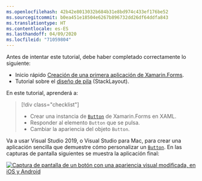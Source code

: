 ```yaml
---
ms.openlocfilehash: 42b42e8013032b684b31e8bd974c433ef176be52
ms.sourcegitcommit: b0ea451e18504e6267b896732dd26df64ddfa843
ms.translationtype: HT
ms.contentlocale: es-ES
ms.lasthandoff: 04/09/2020
ms.locfileid: "71059804"
---
```

Antes de intentar este tutorial, debe haber completado correctamente lo siguiente:

- Inicio rápido [Creación de una primera aplicación de Xamarin.Forms](~/get-started/first-app/index.md).
- Tutorial sobre el [diseño de pila](~/get-started/tutorials/stacklayout/index.yml) (StackLayout).

En este tutorial, aprenderá a:

> [!div class="checklist"]
>
> - Crear una instancia de [`Button`](xref:Xamarin.Forms.Button) de Xamarin.Forms en XAML.
> - Responder al elemento `Button` que se pulsa.
> - Cambiar la apariencia del objeto `Button`.

Va a usar Visual Studio 2019, o Visual Studio para Mac, para crear una aplicación sencilla que demuestre cómo personalizar un [`Button`](xref:Xamarin.Forms.Button). En las capturas de pantalla siguientes se muestra la aplicación final:

[![Captura de pantalla de un botón con una apariencia visual modificada, en iOS y Android](../images/change-button-appearance.png "Botón con apariencia modificada")](../images/change-button-appearance-large.png#lightbox "Botón con apariencia modificada")
